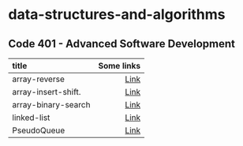 # data-structures-and-algorithms

## Code 401 - Advanced Software Development

| title               |                                           Some links |
| :------------------ | ---------------------------------------------------: |
| array-reverse       |             [Link](./array-reverse/array-reverse.md) |
| array-insert-shift. |  [Link](./array-insert-shift//array-insert-shift.md) |
| array-binary-search | [Link](./array-binary-search/array-binary-search.md) |
| linked-list         |                [Link](./linked_lists/linked_list.md) |
| PseudoQueue         |   [Link](./stack_queue_pseudo/stack_queue_pseudo.md) |
